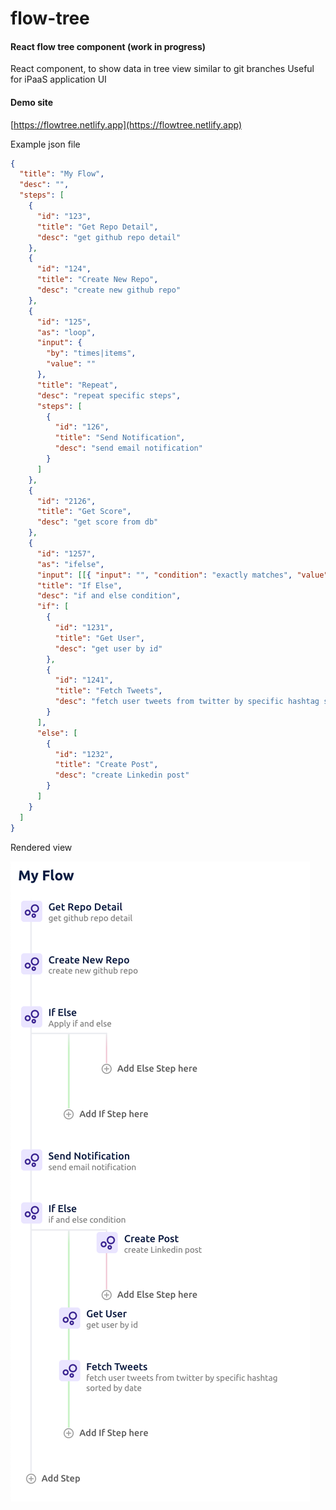 # flow-tree

#### React flow tree component (work in progress)

React component, to show data in tree view similar to git branches
Useful for iPaaS application UI

#### Demo site

[https://flowtree.netlify.app](https://flowtree.netlify.app)

Example json file

```json
{
  "title": "My Flow",
  "desc": "",
  "steps": [
    {
      "id": "123",
      "title": "Get Repo Detail",
      "desc": "get github repo detail"
    },
    {
      "id": "124",
      "title": "Create New Repo",
      "desc": "create new github repo"
    },
    {
      "id": "125",
      "as": "loop",
      "input": {
        "by": "times|items",
        "value": ""
      },
      "title": "Repeat",
      "desc": "repeat specific steps",
      "steps": [
        {
          "id": "126",
          "title": "Send Notification",
          "desc": "send email notification"
        }
      ]
    },
    {
      "id": "2126",
      "title": "Get Score",
      "desc": "get score from db"
    },
    {
      "id": "1257",
      "as": "ifelse",
      "input": [[{ "input": "", "condition": "exactly matches", "value": "" }]],
      "title": "If Else",
      "desc": "if and else condition",
      "if": [
        {
          "id": "1231",
          "title": "Get User",
          "desc": "get user by id"
        },
        {
          "id": "1241",
          "title": "Fetch Tweets",
          "desc": "fetch user tweets from twitter by specific hashtag sorted by date"
        }
      ],
      "else": [
        {
          "id": "1232",
          "title": "Create Post",
          "desc": "create Linkedin post"
        }
      ]
    }
  ]
}
```

Rendered view

![Rendered](/public/ss1.png)
